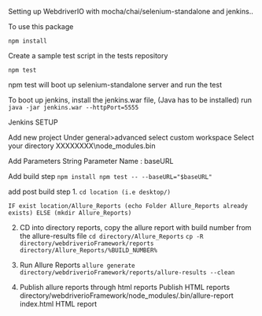 Setting up WebdriverIO with mocha/chai/selenium-standalone and jenkins..


To use this package

``npm install``

Create a sample test script in the tests repository

``npm test``

npm test will boot up selenium-standalone server and run the test


To boot up jenkins, install the jenkins.war file, (Java has to be installed)
run ``java -jar jenkins.war --httpPort=5555``

Jenkins SETUP

Add new project
Under general>advanced select custom workspace
Select your directory XXXXXXXX\node_modules\.bin

Add Parameters
String Parameter
Name : baseURL

Add build step
``npm install
npm test -- --baseURL="$baseURL"``

add post build step 
1.
``cd location (i.e desktop/)``

``IF exist location/Allure_Reports (echo Folder Allure_Reports already exists) ELSE (mkdir Allure_Reports)``

2. CD into directory reports, copy the allure report with build number from the allure-results file
``cd directory/Allure_Reports``
``cp -R directory/webdriverioFramework/reports directory/Allure_Reports/%BUILD_NUMBER%``

3. Run Allure Reports
``allure generate directory/webdriverioFramework/reports/allure-results --clean``


4. Publish allure reports through html reports
Publish HTML reports
directory/webdriverioFramework/node_modules/.bin/allure-report
index.html
HTML report
